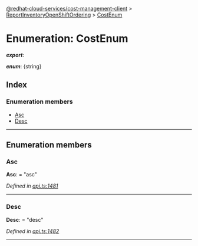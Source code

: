 [@redhat-cloud-services/cost-management-client](../README.md) > [ReportInventoryOpenShiftOrdering](../modules/reportinventoryopenshiftordering.md) > [CostEnum](../enums/reportinventoryopenshiftordering.costenum.md)

# Enumeration: CostEnum

*__export__*: 

*__enum__*: {string}

## Index

### Enumeration members

* [Asc](reportinventoryopenshiftordering.costenum.md#asc)
* [Desc](reportinventoryopenshiftordering.costenum.md#desc)

---

## Enumeration members

<a id="asc"></a>

###  Asc

**Asc**:  = "asc"

*Defined in [api.ts:1481](https://github.com/RedHatInsights/javascript-clients/blob/master/packages/cost-management/api.ts#L1481)*

___
<a id="desc"></a>

###  Desc

**Desc**:  = "desc"

*Defined in [api.ts:1482](https://github.com/RedHatInsights/javascript-clients/blob/master/packages/cost-management/api.ts#L1482)*

___

